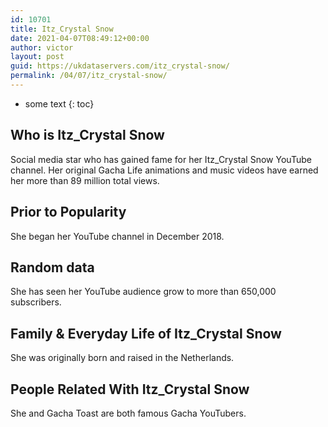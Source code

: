 ```yaml
---
id: 10701
title: Itz_Crystal Snow
date: 2021-04-07T08:49:12+00:00
author: victor
layout: post
guid: https://ukdataservers.com/itz_crystal-snow/
permalink: /04/07/itz_crystal-snow/
---
```


* some text
{: toc}


## Who is Itz_Crystal Snow



Social media star who has gained fame for her Itz_Crystal Snow YouTube channel. Her original Gacha Life animations and music videos have earned her more than 89 million total views. 

                
                
                
## Prior to Popularity



She began her YouTube channel in December 2018. 

                
                
                
## Random data



She has seen her YouTube audience grow to more than 650,000 subscribers. 

                
                
                
## Family & Everyday Life of Itz_Crystal Snow



She was originally born and raised in the Netherlands. 

                
                
                
## People Related With Itz_Crystal Snow



She and Gacha Toast are both famous Gacha YouTubers. 

                
              
            
          
          
          